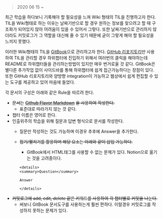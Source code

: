 
> 2020 06 15 ~

최근 학습을 하다보니 기록해야 할 필요성을 느껴 Wiki 형태의 TIL을 진행하고자 한다. TIL을 Wiki형태로 하는 이유는 날짜기반으로 할 경우 원하는 정보를 찾으려고 할 때 구조화가 되어있지 않아 어려움이 있을 수 있어서 그렇다. 또한 날짜기반으로 관리하지 않더라도 커밋로그가 그 역할을 대신해 줄 수 있기 때문에 굳이 그렇게 해야 할 필요성을 느끼지 못했다.

이러한 Wiki형태의 TIL을 [GitBook](https://app.gitbook.com/@yongjae-lee/s/dididy-til/)으로 관리하고자 한다. [GitHub 리포지토리](https://github.com/dididy/til)만 사용하여 TIL을 관리할 경우 하위챕터에 진입하기 위해서 여러번의 클릭을 해야하는데 README로 하위챕터들을 관리하는방법이 있지만 매우 번거로울 것 같다. GitBook은 별다른 추가작업 없이 사이드바를 통해 하위챕터에 쉽게 접근가능하다는 장점이 있다. 또한 GitHub 리포지토리와 양방향 integration이 가능하고 웹상에서 쉽게 편집할 수 있는 도구를 제공하고 있어 마음에 들었다.



각 문서의 구성은 아래와 같은 Rule을 따르려 한다.

* ~~문서는~~ [~~Github Flavor Markdown~~](https://guides.github.com/features/mastering-markdown/) ~~을 사용하여 작성한다.~~
  * 표준대로 따라가지 않는 것 같다.
* 챕터 이름은 영어로 한다.
* 인출위주의 학습을 위해 질문과 답변 형식으로 문서를 작성한다.
  * 질문만 작성하는 것도 가능하며 이경우 추후에 Answer을 추가한다.
  * ~~접기/펼치기를 활용하며 해당 요소는 아래와 같이 삽입 가능하다.~~

    * GitBook에서 HTML태그를 사용할 수 없는 문제가 있다. Notion으로 옮기는 것을 고려중이다.

    ```markup
    <details>
    <summary>Question</summary>

    Answer

    </details>
    ```
* ~~커밋로그에 add, edit, delete 같은 키워드를 사용하여 각 챕터별로 커밋을 나눈다.~~
  * 써보니 GitBook 문서도구를 사용하는게 훨씬 편하다. 이럴경우 커밋로그를 작성하지 못하는 문제가 있다.

